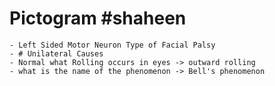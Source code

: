 # Pictogram #shaheen
	- Left Sided Motor Neuron Type of Facial Palsy
	- # Unilateral Causes
	- Normal what Rolling occurs in eyes -> outward rolling
	- what is the name of the phenomenon -> Bell's phenomenon